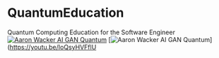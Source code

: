 # QuantumEducation
Quantum Computing Education for the Software Engineer
[![Aaron Wacker AI GAN Quantum](https://youtu.be/L8ObyHp9PY0)](https://youtu.be/L8ObyHp9PY0)
[![Aaron Wacker AI GAN Quantum](https://youtu.be/L8ObyHp9PY0)](https://youtu.be/IoQsyHVFflU
